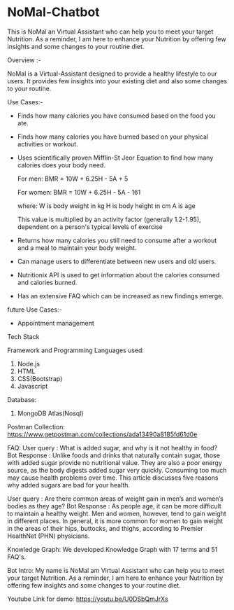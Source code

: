 # NoMal-Chatbot
This is NoMal an Virtual Assistant who can help you to meet your target Nutrition.
As a reminder, I am here to enhance your Nutrition by offering few insights and some changes to your routine diet.

Overview :-

NoMal is a Virtual-Assistant designed to provide a healthy lifestyle to our users.
It provides few insights into your existing diet and also some changes to your routine.

Use Cases:-

- Finds how many calories you have consumed based on the food you ate.
- Finds how many calories you have burned based on your physical activities or workout.
- Uses scientifically proven Mifflin-St Jeor Equation to find how many calories does your body need.
	
	For men:	BMR = 10W + 6.25H - 5A + 5

	For women: 	BMR = 10W + 6.25H - 5A - 161

	where:
		W is body weight in kg
		H is body height in cm
		A is age
	
	This value is multiplied by an activity factor (generally 1.2-1.95),
	dependent on a person's typical levels of exercise	
- Returns how many calories you still need to consume after a workout and a meal
  to maintain your body weight.
- Can manage users to differentiate between new users and old users.
- Nutritionix API is used to get information about the calories consumed and calories burned.
- Has an extensive FAQ which can be increased as new findings emerge.

future Use Cases:-

- Appointment management

Tech Stack

Framework and Programming Languages used:

1) Node.js
2) HTML
3) CSS(Bootstrap)
4) Javascript

Database:

1) MongoDB Atlas(Nosql)

Postman Collection:
https://www.getpostman.com/collections/ada13490a8185fd61d0e

FAQ:
User query   :  What is added sugar, and why is it not healthy in food?
Bot Response : Unlike foods and drinks that naturally contain sugar, those with added sugar provide no nutritional value.
		They are also a poor energy source, as the body digests added sugar very quickly.
		Consuming too much may cause health problems over time. This article discusses five reasons why added sugars are bad for your health.

User query   : Are there common areas of weight gain in men’s and women’s bodies as they age?
Bot Response : As people age, it can be more difficult to maintain a healthy weight.
		Men and women, however, tend to gain weight in different places.
		In general, it is more common for women to gain weight in the areas of their hips, buttocks, and thighs, according to Premier HealthNet (PHN) physicians. 
    
Knowledge Graph:
      We developed Knowledge Graph with 17 terms and 51 FAQ's.
 
Bot Intro:
      My name is NoMal am Virtual Assistant who can help you to meet your target Nutrition.
      As a reminder, I am here to enhance your Nutrition by offering few insights and some changes to your routine diet.
      
Youtube Link for demo:
https://youtu.be/U0DSbQmJrXs

